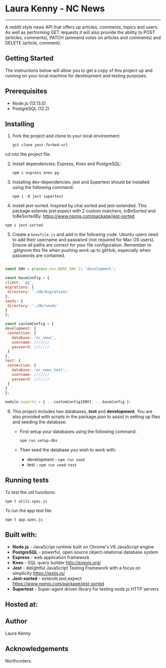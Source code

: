 # Laura Kenny - NC News
---------------------------------------------------------
A reddit style news API that offers up articles, comments, topics and users. As well as performing GET requests it will also provide the ability to POST (articles, comments), PATCH (ammend votes on articles and comments) and DELETE (article, comment).

## Getting Started

The instructions below will allow you to get a copy of this project up and running on your local machine for development and testing purposes.

## Prerequisites

- Node.js (13.13.0) 
- PostgreSQL (12.2)

## Installing

1. Fork the project and clone to your local environment:

   `git clone your-forked-url`

cd into the project file. 

2. Install dependencies: Express, Knex and PostgreSQL:

   `npm i express knex pg`

3. Installing dev-dependencies: jest and Supertest should be installed using the following command:

   `npm i -D jest supertest`

4. Install jest-sorted. Inspired by chai sorted and jest-extended. This package extends jest.expect with 2 custom matchers, toBeSorted and toBeSortedBy. https://www.npmjs.com/package/jest-sorted

  `npm i jest-sorted` 

5. Create a `knexfile.js` and add in the following code. Ubuntu users need to add their username and password (not required for Mac OS users). Ensure all paths are correct for your file configuration. Remember to .gitignore this file when pushing work up to gitHub, especially when passwords are contained.

```js
```

   ```js
   const ENV = process.env.NODE_ENV || 'development';

const baseConfig = {
  client: 'pg',
  migrations: {
    directory: './db/migrations'
  },
  seeds: {
    directory: './db/seeds'
  }
};

const customConfig = {
  development: {
    connection: {
      database: 'nc_news',
      username: ///////
      password: ///////
    }
  },
  test: {
    connection: {
      database: 'nc_news_test',
      username: ///////
      password: ///////
    }
  }
};

module.exports = { ...customConfig[ENV], ...baseConfig };
```

6. This project includes two databases, **test** and **development**. You are also provided with scripts in the package.json to assist in setting up files and seeding the database.

   - First setup your databases using the following command:

     `npm run setup-dbs`

   - Then seed the database you wish to work with:

     - development - `npm run seed`
     - test - `npm run seed-test`

## Running tests

To test the util functions:

`npm t utils.spec.js`

To run the app test file:

`npm t app.spec.js`

## Built with:

- **Node.js** - JavaScript runtime built on Chrome's V8 JavaScript engine
- **PostgreSQL** - powerful, open source object-relational database system
- **Express** - web application framework
- **Knex** - SQL query builder http://knexjs.org/
- **Jest** - delightful JavaScript Testing Framework with a focus on simplicity https://jestjs.io/
- **Jest-sorted** - extends jest.expect https://www.npmjs.com/package/jest-sorted
- **Supertest** - Super-agent driven library for testing node.js HTTP servers

## Hosted at:




## Author

Laura Kenny

## Acknowledgements

Northcoders.